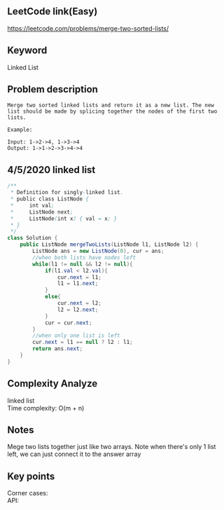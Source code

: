 ## LeetCode link(Easy)
https://leetcode.com/problems/merge-two-sorted-lists/

## Keyword
Linked List

## Problem description
```
Merge two sorted linked lists and return it as a new list. The new list should be made by splicing together the nodes of the first two lists.

Example:

Input: 1->2->4, 1->3->4
Output: 1->1->2->3->4->4
```
## 4/5/2020 linked list

```java
/**
 * Definition for singly-linked list.
 * public class ListNode {
 *     int val;
 *     ListNode next;
 *     ListNode(int x) { val = x; }
 * }
 */
class Solution {
    public ListNode mergeTwoLists(ListNode l1, ListNode l2) {
        ListNode ans = new ListNode(0), cur = ans;
        //when both lists have nodes left
        while(l1 != null && l2 != null){
            if(l1.val < l2.val){
                cur.next = l1;
                l1 = l1.next;
            }
            else{
                cur.next = l2;
                l2 = l2.next;
            }
            cur = cur.next;
        }
        //when only one list is left
        cur.next = l1 == null ? l2 : l1;
        return ans.next;
    }
}
```

## Complexity Analyze
linked list\
Time complexity: O(m + n)

## Notes
Mege two lists together just like two arrays. Note when there's only 1 list left, we can just connect it to the answer array

## Key points
Corner cases: \
API: 

